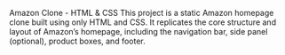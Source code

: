 Amazon Clone - HTML & CSS
This project is a static Amazon homepage clone built using only HTML and CSS. It replicates the core structure and layout of Amazon’s homepage, including the navigation bar, side panel (optional), product boxes, and footer.
